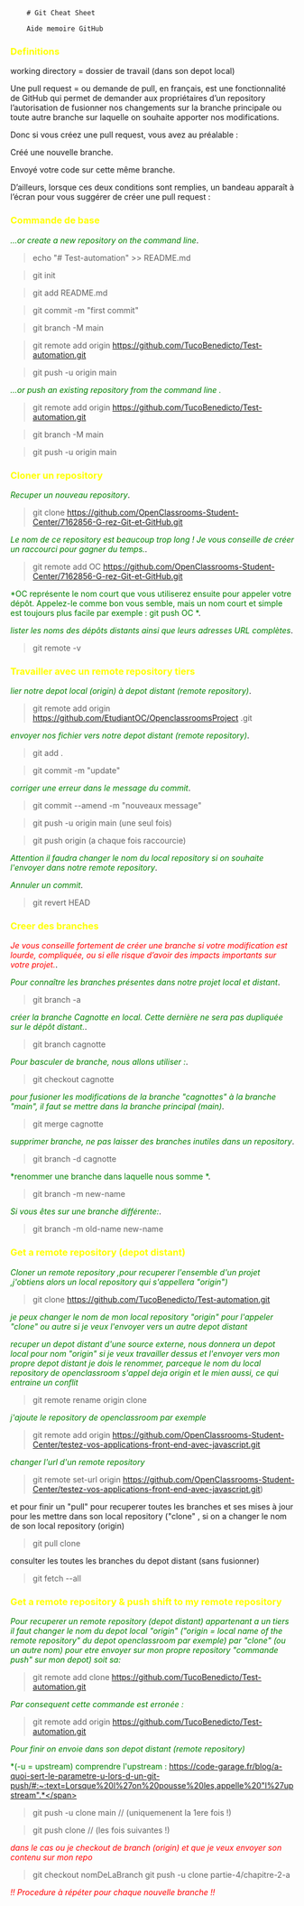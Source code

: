 		# Git Cheat Sheet
		
		Aide memoire GitHub


### <span style="color:yellow">Definitions</span>
working directory = dossier de travail (dans son depot local)

Une pull request = ou demande de pull, en français, est une fonctionnalité de GitHub qui permet de demander aux propriétaires d’un repository l’autorisation de fusionner nos changements sur la branche principale ou toute autre branche sur laquelle on souhaite apporter nos modifications.

Donc si vous créez une pull request, vous avez au préalable :

 Créé une nouvelle branche.

Envoyé votre code sur cette même branche.

D’ailleurs, lorsque ces deux conditions sont remplies, un bandeau apparaît à l’écran pour vous suggérer de créer une pull request :

### <span style="color:yellow">Commande de base</span>

<span style="color:green">*…or create a new repository on the command line*</span>.

> echo "# Test-automation" >> README.md

> git init

> git add README.md

> git commit -m "first commit"

> git branch -M main

> git remote add origin https://github.com/TucoBenedicto/Test-automation.git

> git push -u origin main


<span style="color:green">*…or push an existing repository from the command line .*</span>

>git remote add origin https://github.com/TucoBenedicto/Test-automation.git

>git branch -M main

>git push -u origin main

### <span style="color:yellow">Cloner un repository</span>

<span style="color:green">*Recuper un nouveau repository*</span>.

>git clone https://github.com/OpenClassrooms-Student-Center/7162856-G-rez-Git-et-GitHub.git

<span style="color:green">*Le nom de ce repository est beaucoup trop long ! Je vous conseille de créer un raccourci pour gagner du temps.*</span>.

>git remote add OC https://github.com/OpenClassrooms-Student-Center/7162856-G-rez-Git-et-GitHub.git

<span style="color:green">*OC représente le nom court que vous utiliserez ensuite pour appeler votre dépôt. Appelez-le comme bon vous semble, mais un nom court et simple est toujours plus facile par exemple : git push OC *</span>.

<span style="color:green">*lister les noms des dépôts distants ainsi que leurs adresses URL complètes*</span>.

>git remote -v

### <span style="color:yellow">Travailler avec un remote repository tiers</span>

<span style="color:green">*lier notre depot local (origin) à depot distant (remote repository)*</span>.

>git remote add 
origin https://github.com/EtudiantOC/OpenclassroomsProject
.git


<span style="color:green">*envoyer nos fichier vers notre depot distant (remote repository)*</span>.

>git add .

>git commit -m "update"

<span style="color:green">*corriger une erreur dans le message du commit*</span>.

>git commit --amend -m "nouveaux message"

>git push -u origin main (une seul fois)

>git push origin (a chaque fois raccourcie)

<span style="color:green">*Attention il faudra changer le nom du local repository si on souhaite l'envoyer dans notre remote repository*</span>.

<span style="color:green">*Annuler un commit*</span>.

>git revert HEAD



### <span style="color:yellow">Creer des branches</span>

<span style="color:red">*Je vous conseille fortement de créer une branche si votre modification est lourde, compliquée, ou si elle risque d’avoir des impacts importants sur votre projet.*</span>.

<span style="color:green">*Pour connaître les branches présentes dans notre projet local et distant*</span>.

>git branch -a


<span style="color:green">*créer la branche Cagnotte en local. Cette dernière ne sera pas dupliquée sur le dépôt distant.*</span>.

>git branch cagnotte


<span style="color:green">*Pour basculer de branche, nous allons utiliser :*</span>.

>git checkout cagnotte


<span style="color:green">*pour fusioner les modifications de la branche "cagnottes" à la branche "main", il faut se mettre dans la branche principal (main)*</span>.

>git merge cagnotte


<span style="color:green">*supprimer branche, ne pas laisser des branches inutiles dans un repository*</span>.

>git branch -d cagnotte

<span style="color:green">*renommer une branche dans laquelle nous somme *</span>.

>git branch -m new-name

<span style="color:green">*Si vous êtes sur une branche différente:*</span>.

>git branch -m old-name new-name


### <span style="color:yellow">Get a remote repository (depot  distant)</span>

<span style="color:green">*Cloner un remote repository ,pour recuperer l'ensemble d'un projet ,j'obtiens alors un local repository qui s'appellera "origin")*</span>


> git clone https://github.com/TucoBenedicto/Test-automation.git


<span style="color:green">*je peux changer le nom de mon local repository "origin" pour l'appeler "clone" ou autre si je veux l'envoyer vers un autre depot distant*</span>

<span style="color:green">*recuper un depot distant d'une source externe, nous donnera un depot local pour nom "origin" si je veux travailler dessus et l'envoyer vers mon propre depot distant je dois le renommer, parceque le nom du local repository de openclassroom s'appel deja origin et le mien aussi, ce qui entraine un conflit*</span>

> git remote rename origin clone


<span style="color:green">*j'ajoute le repository de openclassroom par exemple*</span>


> git remote add origin https://github.com/OpenClassrooms-Student-Center/testez-vos-applications-front-end-avec-javascript.git

<span style="color:green">*changer l'url d'un remote repository*</span>

> git remote set-url origin https://github.com/OpenClassrooms-Student-Center/testez-vos-applications-front-end-avec-javascript.git)

et pour finir un "pull" pour recuperer toutes les branches et ses mises à jour pour les mettre dans son local repository ("clone" , si on a changer le nom de son local repository (origin)

> git pull clone

consulter les toutes les branches du depot distant (sans fusionner)

> git fetch --all


### <span style="color:yellow">Get a remote repository & push shift to my remote repository</span>

<span style="color:green">*Pour recuperer un remote repository (depot distant) appartenant a un tiers il faut changer le nom du depot local "origin" ("origin = local name of the remote repository" du depot openclassroom par exemple) par "clone" (ou un autre nom) pour etre envoyer sur mon propre repository "commande push" sur mon depot) soit sa:*</span>

> git remote add clone https://github.com/TucoBenedicto/Test-automation.git

<span style="color:green">*Par consequent cette commande est erronée :*</span>

> git remote add origin https://github.com/TucoBenedicto/Test-automation.git

<span style="color:green">*Pour finir on envoie dans son depot distant (remote repository)*</span>

<span style="color:green">*(-u = upstream)
comprendre l'upstream : https://code-garage.fr/blog/a-quoi-sert-le-parametre-u-lors-d-un-git-push/#:~:text=Lorsque%20l%27on%20pousse%20les,appelle%20"l%27upstream".*</span>

> git push -u clone main // (uniquemenent la 1ere fois !) 
 
> git push clone // (les fois suivantes !) 

<span style="color:red">*dans le cas ou je checkout de branch (origin) et que je veux envoyer son contenu sur mon repo*</span>
> git checkout nomDeLaBranch
>git push -u clone partie-4/chapitre-2-a

<span style="color:red">*!! Procedure à répéter pour chaque nouvelle branche !!*</span>
